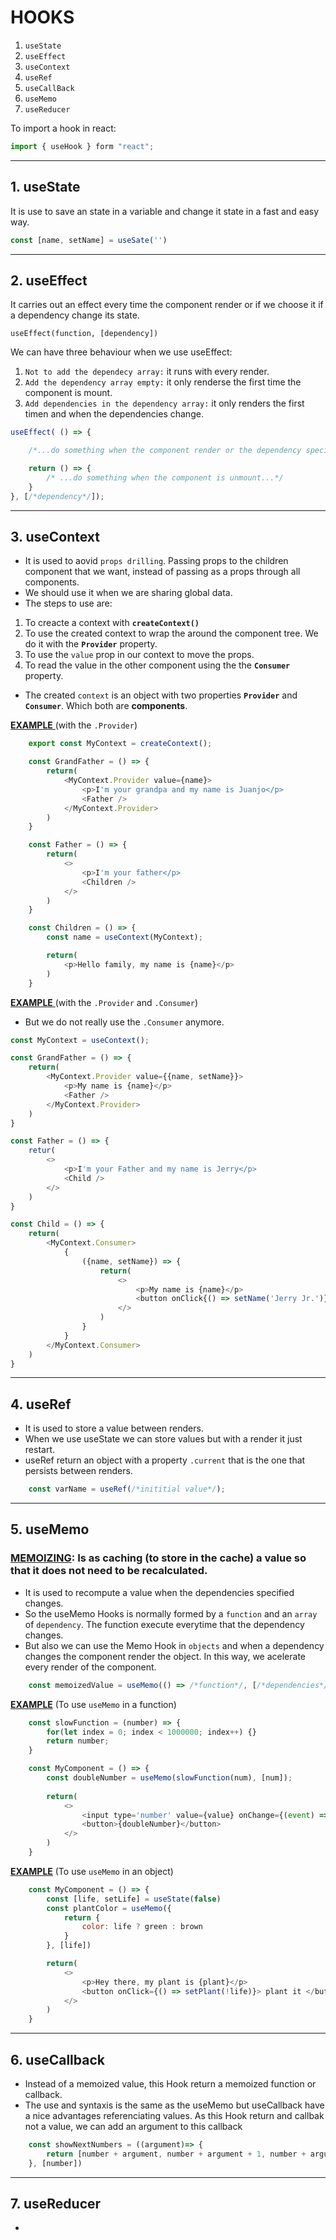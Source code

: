 # HOOKS

1. ``useState``
2. ``useEffect``
3. ``useContext``
4. ``useRef``
5. ``useCallBack``
6. ``useMemo``
7. ``useReducer``

To import a hook in react:
```js 
import { useHook } form "react";
```

---

## 1. useState
It is use to save an state in a variable and change it state in a fast and easy way.
```js
const [name, setName] = useSate('')
```

---

## 2. useEffect
It carries out an effect every time the component render or if we choose it if a dependency change its state.

    useEffect(function, [dependency])

We can have three behaviour when we use useEffect:

1. ``Not to add the dependecy array:`` it runs with every render.
2. ``Add the dependency array empty:`` it only renderse the first time the component is mount.
3. ``Add dependencies in the dependency array:`` it only renders the first timen and when the dependencies change.

```javascript
useEffect( () => {

    /*...do something when the component render or the dependency specify in the array changes...*/

    return () => {
        /* ...do something when the component is unmount...*/
    }
}, [/*dependency*/]);
```

---

## 3. useContext
- It is used to aovid ``props drilling``. Passing props to the children component that we want, instead of passing as a props through all components.
- We should use it when we are sharing global data.
- The steps to use are:
1. To creacte a context with **``createContext()``**
2. To use the created context to wrap the around the component tree. We do it with the **``Provider``** property.
3. To use the ``value`` prop in our context to move the props.
4. To read the value in the other component using the the **``Consumer``** property.

- The created ``context`` is an object with two properties **``Provider``** and **``Consumer``**. Which both are **components**.

<ins>**EXAMPLE** </ins> (with the ``.Provider``)
```js
    export const MyContext = createContext();

    const GrandFather = () => {
        return(
            <MyContext.Provider value={name}>
                <p>I'm your grandpa and my name is Juanjo</p>
                <Father />
            </MyContext.Provider>
        )
    }

    const Father = () => {
        return(
            <>
                <p>I'm your father</p>
                <Children />
            </>
        )
    }

    const Children = () => {
        const name = useContext(MyContext);

        return(
            <p>Hello family, my name is {name}</p>
        )
    }
```

<ins>**EXAMPLE** </ins> (with the ``.Provider`` and ``.Consumer``)
- But we do not really use the ``.Consumer`` anymore.

```javascript
const MyContext = useContext();

const GrandFather = () => {
    return(
        <MyContext.Provider value={{name, setName}}>
            <p>My name is {name}</p>
            <Father />
        </MyContext.Provider>
    )
}

const Father = () => {
    retur(
        <>
            <p>I'm your Father and my name is Jerry</p>
            <Child />
        </>
    )
}

const Child = () => {
    return(
        <MyContext.Consumer>
            { 
                ({name, setName}) => {
                    return(
                        <>
                            <p>My name is {name}</p>
                            <button onClick{() => setName('Jerry Jr.')}>Change my name here</button>
                        </>
                    )
                }
            }
        </MyContext.Consumer>
    )
}
```

---

## 4. useRef
- It is used to store a value between renders.
- When we use useState we can store values but with a render it just restart.
- useRef return an object with a property ``.current`` that is the one that persists between renders.

```javascript
    const varName = useRef(/*inititial value*/);
```

---

## 5. useMemo

### <ins>MEMOIZING</ins>: Is as caching (to store in the cache) a value so that it does not need to be recalculated. 

- It is used to recompute a value when the dependencies specified changes.
- So the useMemo Hooks is normally formed by a ``function`` and an ``array`` of ``dependency``. The function execute everytime that the dependency changes.
- But also we can use the Memo Hook in ``objects`` and when a dependency changes the component render the object. In this way, we acelerate every render of the component.

```javascript
    const memoizedValue = useMemo(() => /*function*/, [/*dependencies*/])
```

<ins>**EXAMPLE**</ins> (To use ``useMemo`` in a function)
```javascript
    const slowFunction = (number) => {
        for(let index = 0; index < 1000000; index++) {}
        return number;
    }

    const MyComponent = () => {
        const doubleNumber = useMemo(slowFunction(num), [num]);
        
        return(
            <>
                <input type='number' value={value} onChange={(event) => event.target.value}></input>
                <button>{doubleNumber}</button>
            </>
        )
    }
```
<ins>**EXAMPLE**</ins> (To use ``useMemo`` in an object)
```javascript
    const MyComponent = () => {
        const [life, setLife] = useState(false)
        const plantColor = useMemo({
            return {
                color: life ? green : brown
            }
        }, [life])

        return(
            <>
                <p>Hey there, my plant is {plant}</p>
                <button onClick={() => setPlant(!life)}> plant it </button>
            </>
        )
    }
```

---

## 6. useCallback

- Instead of a memoized value, this Hook return a memoized function or callback.
- The use and syntaxis is the same as the useMemo but useCallback have a nice advantages referenciating values. As this Hook return and callbak not a value, we can add an argument to this callback

```javascript
    const showNextNumbers = ((argument)=> {
        return [number + argument, number + argument + 1, number + argument + 2]
    }, [number])

```

---

## 7. useReducer

-







